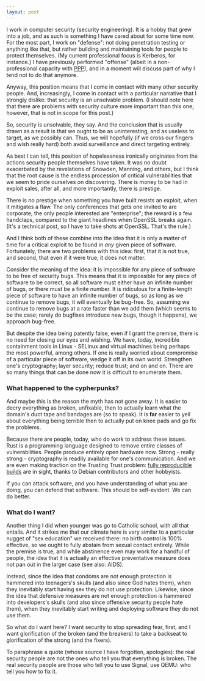 ```yaml
---
layout: post
---
```


I work in computer security (security engineering).  It is a hobby that grew
into a job, and as such is something I have cared about for some time now.
For the most part, I work on "defense": not doing penetration testing or
anything like that, but rather building and maintaining tools for people to
protect themselves.  (My current professional focus is Kerberos, for
instance.)  I have previously performed "offense" (albeit in a
non-professional capacity with [PPP](https://ctftime.org/team/284)), and in a
moment will discuss part of why I tend not to do that anymore.

Anyway, this position means that I come in contact with many other security
people.  And, increasingly, I come in contact with a particular narrative that
I strongly dislike: that security is an unsolvable problem.  (I should note
here that there are problems with security culture more important than this
one; however, that is not in scope for this post.)

So, security is unsolvable, they say.  And the conclusion that is usually
drawn as a result is that we ought to be as uninteresting, and as useless to
target, as we possibly can.  Thus, we will hopefully (if we cross our fingers
and wish really hard) both avoid surveillance and direct targeting entirely.

As best I can tell, this position of hopelessness ironically originates from
the actions security people themselves have taken.  It was no doubt
exacerbated by the revelations of Snowden, Manning, and others, but I think
that the root cause is the endless procession of critical vulnerabilities that
we seem to pride ourselves on discovering.  There is money to be had in
exploit sales, after all, and more importantly, there is prestige.

There is no prestige when something you have built resists an exploit, when it
mitigates a flaw.  The only conferences that gets one invited to are
corporate; the only people interested are "enterprise"; the reward is a few
handclaps, compared to the giant headlines when OpenSSL breaks again.  (It's a
technical post, so I have to take shots at OpenSSL.  That's the rule.)

And I think both of these combine into the idea that it is only a matter of
time for a critical exploit to be found in *any* given piece of software.
Fortunately, there are two problems with this idea: first, that it is not
true, and second, that even if it were true, it does not matter.

Consider the meaning of the idea: it is impossible for any piece of software
to be free of security bugs.  This means that it is impossible for any piece
of software to be correct, so all software must either have an infinite number
of bugs, or there must be a finite number.  It is ridiculous for a
finite-length piece of software to have an infinite number of bugs, so as long
as we continue to remove bugs, it will eventually be bug-free.  So, assuming
we continue to remove bugs at a rate faster than we add them (which seems to
be the case; rarely do bugfixes introduce new bugs, though it happens), we
approach bug-free.

But despite the idea being patently false, even if I grant the premise, there
is no need for closing our eyes and wishing.  We have, today, incredible
containment tools in Linux - SELinux and virtual machines being perhaps the
most powerful, among others.  If one is really worried about compromise of a
particular piece of software, wedge it off in its own world.  Strengthen one's
cryptography; layer security; reduce trust; and on and on.  There are so many
things that can be done now it is difficult to enumerate them.

### What happened to the cypherpunks?

And maybe this is the reason the myth has not gone away.  It is easier to
decry everything as broken, unfixable, then to actually learn what the
domain's duct tape and bandages are (so to speak).  It is **far** easier to
yell about everything being terrible then to actually put on knee pads and go
fix the problems.

Because there are people, today, who do work to address these issues.  Rust is
a programming language designed to remove entire classes of vulnerabilities.
People produce entirely open hardware now.  Strong - really strong -
cryptography is readily available for one's communication.  And we are even
making traction on the Trusting Trust problem:
[fully reproducible builds](https://reproducible-builds.org/) are in sight,
thanks to Debian contributors and other hobbyists.

If you can attack software, and you have understanding of what you are doing,
you can defend that software.  This should be self-evident.  We can do better.

### What do I want?

Another thing I did when younger was go to Catholic school, with all that
entails.  And it strikes me that our climate here is very similar to a
particular nugget of "sex education" we received there: no birth control is
100% effective, so we ought to fully abstain from sexual contact entirely.
While the premise is true, and while abstinence even may work for a handful of
people, the idea that it is actually an effective preventative measure does
not pan out in the larger case (see also: AIDS).

Instead, since the idea that condoms are not enough protection is hammered
into teenagers's skulls (and also since God hates them), when they inevitably
start having sex they do not use protection.  Likewise, since the idea that
defensive measures are not enough protection is hammered into developers's
skulls (and also since offensive security people hate them), when they
inevitably start writing and deploying software they do not use them.

So what do I want here?  I want security to stop spreading fear, first, and I
want glorification of the broken (and the breakers) to take a backseat to
glorification of the strong (and the fixers).

To paraphrase a quote (whose source I have forgotten, apologies): the real
security people are not the ones who tell you that everything is broken.  The
real security people are those who tell you to use Signal, use QEMU: who tell
you how to fix it.
